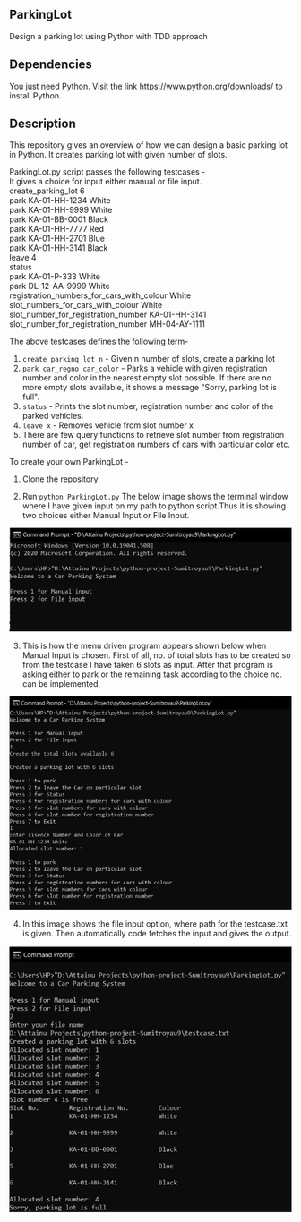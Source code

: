 ## ParkingLot
Design a parking lot using Python with TDD approach

## Dependencies

You just need Python. Visit the link https://www.python.org/downloads/ to install Python. 

## Description

This repository gives an overview of how we can design a basic parking lot in Python. It creates parking lot with given number of slots. 

ParkingLot.py script passes the following testcases -  
It gives a choice for input either manual or file input.  
create_parking_lot 6  
park KA-01-HH-1234 White  
park KA-01-HH-9999 White  
park KA-01-BB-0001 Black  
park KA-01-HH-7777 Red  
park KA-01-HH-2701 Blue  
park KA-01-HH-3141 Black  
leave 4  
status  
park KA-01-P-333 White  
park DL-12-AA-9999 White  
registration_numbers_for_cars_with_colour White  
slot_numbers_for_cars_with_colour White  
slot_number_for_registration_number KA-01-HH-3141  
slot_number_for_registration_number MH-04-AY-1111

The above testcases defines the following term-

1. `create_parking_lot n` - Given n number of slots, create a parking lot
2. `park car_regno car_color` - Parks a vehicle with given registration number and color in the nearest empty slot possible. If there are no more empty slots available, it shows a message "Sorry, parking lot is full".
3. `status` - Prints the slot number, registration number and color of the parked vehicles.
4. `leave x` - Removes vehicle from slot number x
5. There are few query functions to retrieve slot number from registration number of car, get registration numbers of cars with particular color etc.

To create your own ParkingLot - 

1. Clone the repository

2. Run `python ParkingLot.py` The below image shows the terminal window where I have given input on my path to python script.Thus it is showing two choices either Manual Input or File Input.

  ![1](Screenshots/1.jpg)
  
3. This is how the menu driven program appears shown below when Manual Input is chosen. First of all, no. of  total slots has to be created so from the testcase I have taken 6 slots as input. After that program is asking either to park or the remaining task according to the choice no. can be implemented.
  
  ![2](Screenshots/2.jpg)

4. In this image shows the file input option, where path for the testcase.txt is given. Then automatically code fetches the input and gives the output.

![3](Screenshots/3.jpg)

